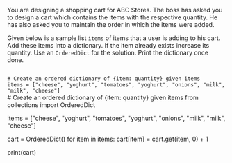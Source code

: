 You are designing a shopping cart for ABC Stores. The boss has asked you to design a cart which contains the items with the respective quantity. He has also asked you to maintain the order in which the items were added.

Given below is a sample list `items` of items that a user is adding to his cart. Add these items into a dictionary. If the item already exists increase its quantity. Use an `OrderedDict` for the solution. Print the dictionary once done.


<codeblock language="python" type="exercise" testMode="fixedInput">
<code>
# Create an ordered dictionary of {item: quantity} given items
items = ["cheese", "yoghurt", "tomatoes", "yoghurt", "onions", "milk", "milk", "cheese"]
</code>

<solution>
# Create an ordered dictionary of {item: quantity} given items
from collections import OrderedDict

items = ["cheese", "yoghurt", "tomatoes", "yoghurt", "onions", "milk", "milk", "cheese"]

cart = OrderedDict()
for item in items:
  cart[item] = cart.get(item, 0) + 1

print(cart)
</solution>
</codeblock>